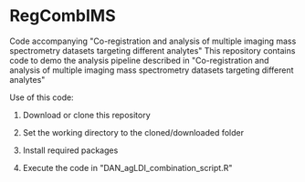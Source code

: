 # RegCombIMS
Code accompanying "Co-registration and analysis of multiple imaging mass spectrometry datasets targeting different analytes"
This repository contains code to demo the analysis pipeline described in "Co-registration and analysis of multiple imaging mass spectrometry datasets targeting different analytes"

Use of this code:

  1. Download or clone this repository
  
  2. Set the working directory to the cloned/downloaded folder
  
  3. Install required packages
  
  4. Execute the code in "DAN_agLDI_combination_script.R"
  

